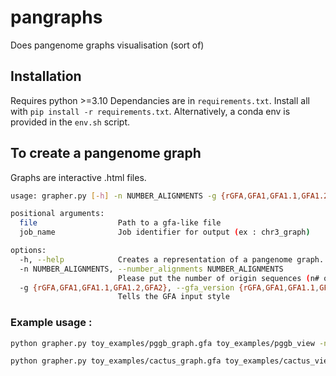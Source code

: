 # pangraphs
Does pangenome graphs visualisation (sort of)

## Installation

Requires python >=3.10
Dependancies are in `requirements.txt`. Install all with `pip install -r requirements.txt`.
Alternatively, a conda env is provided in the `env.sh` script.

## To create a pangenome graph

Graphs are interactive .html files.

```bash
usage: grapher.py [-h] -n NUMBER_ALIGNMENTS -g {rGFA,GFA1,GFA1.1,GFA1.2,GFA2} file job_name

positional arguments:
  file                  Path to a gfa-like file
  job_name              Job identifier for output (ex : chr3_graph)

options:
  -h, --help            Creates a representation of a pangenome graph.
  -n NUMBER_ALIGNMENTS, --number_alignments NUMBER_ALIGNMENTS
                        Please put the number of origin sequences (n# of genomes/scaffolds depending usecase)
  -g {rGFA,GFA1,GFA1.1,GFA1.2,GFA2}, --gfa_version {rGFA,GFA1,GFA1.1,GFA1.2,GFA2}
                        Tells the GFA input style
```

### Example usage : 

```bash
python grapher.py toy_examples/pggb_graph.gfa toy_examples/pggb_view -n 3 -g GFA1

python grapher.py toy_examples/cactus_graph.gfa toy_examples/cactus_view -n 3 -g GFA1.1
```
